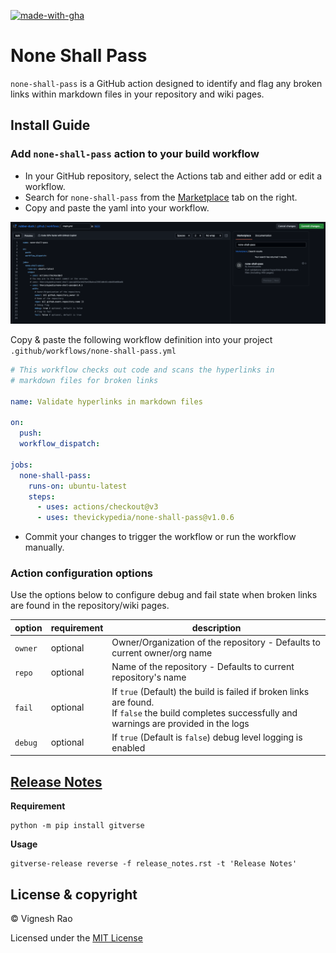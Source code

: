 [![made-with-gha](https://img.shields.io/badge/Made%20with-Github_Actions-black?style=for-the-badge&logo=GitHub)][marketplace]

# None Shall Pass

`none-shall-pass` is a GitHub action designed to identify and flag any broken links
within markdown files in your repository and wiki pages.

## Install Guide

### Add `none-shall-pass` action to your build workflow

- In your GitHub repository, select the Actions tab and either add or edit a workflow.
- Search for `none-shall-pass` from the [Marketplace][marketplace] tab on the right.
- Copy and paste the yaml into your workflow.

![marketplace][screenshot]

Copy & paste the following workflow definition into your project `.github/workflows/none-shall-pass.yml`

```yaml
# This workflow checks out code and scans the hyperlinks in 
# markdown files for broken links

name: Validate hyperlinks in markdown files

on:
  push:
  workflow_dispatch:

jobs:
  none-shall-pass:
    runs-on: ubuntu-latest
    steps:
      - uses: actions/checkout@v3
      - uses: thevickypedia/none-shall-pass@v1.0.6
```

- Commit your changes to trigger the workflow or run the workflow manually.

### Action configuration options

Use the options below to configure debug and fail state when broken links are found in the repository/wiki pages.

| option  | requirement | description                                                                                                                                              |
|---------|-------------|----------------------------------------------------------------------------------------------------------------------------------------------------------|
| `owner` | optional    | Owner/Organization of the repository - Defaults to current owner/org name                                                                                |
| `repo`  | optional    | Name of the repository - Defaults to current repository's name                                                                                           |
| `fail`  | optional    | If `true` (Default) the build is failed if broken links are found.<br/>If `false` the build completes successfully and warnings are provided in the logs |
| `debug` | optional    | If `true` (Default is `false`) debug level logging is enabled                                                                                            |


## [Release Notes][release-notes]
**Requirement**
```shell
python -m pip install gitverse
```

**Usage**
```shell
gitverse-release reverse -f release_notes.rst -t 'Release Notes'
```

## License & copyright

&copy; Vignesh Rao

Licensed under the [MIT License][license]

[marketplace]: https://github.com/marketplace/actions/none-shall-pass
[screenshot]: https://raw.githubusercontent.com/thevickypedia/none-shall-pass/main/images/marketplace.png
[license]: https://github.com/thevickypedia/none-shall-pass/blob/main/LICENSE
[release-notes]: https://github.com/thevickypedia/none-shall-pass/blob/main/release_notes.rst
